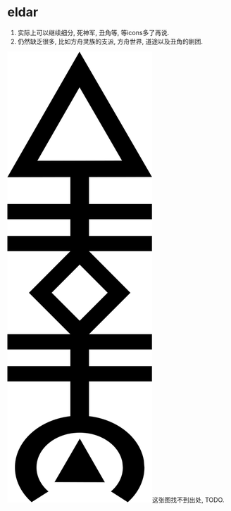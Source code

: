 # eldar

1. 实际上可以继续细分, 死神军, 丑角等, 等icons多了再说.
2. 仍然缺乏很多, 比如方舟灵族的支派, 方舟世界, 道途以及丑角的剧团.

![阿苏焉尼-2](./asuryani-2.svg)这张图找不到出处, TODO.
